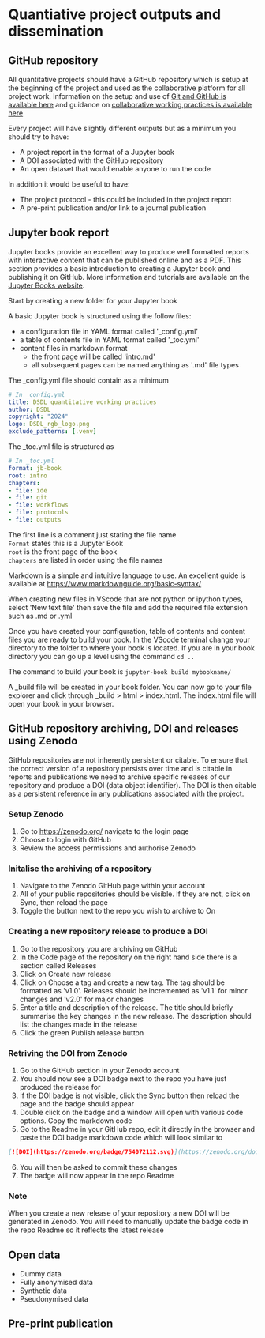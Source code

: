 # Quantiative project outputs and dissemination

## GitHub repository
All quantitative projects should have a GitHub repository which is setup at the beginning of the project and used as the collaborative platform for all project work. Information on the setup and use of [Git and GitHub is available here](../project_guidance_book/git.md) and guidance on [collaborative working practices is available here](../project_guidance_book/workflows.md)

Every project will have slightly different outputs but as a minimum you should try to have:
- A project report in the format of a Jupyter book
- A DOI associated with the GitHub repository
- An open dataset that would enable anyone to run the code

In addition it would be useful to have:
- The project protocol - this could be included in the project report
- A pre-print publication and/or link to a journal publication

## Jupyter book report

Jupyter books provide an excellent way to produce well formatted reports with interactive content that can be published online and as a PDF. This section provides a basic introduction to creating a Jupyter book and publishing it on GitHub. More information and tutorials are available on the [Jupyter Books website](https://jupyterbook.org/en/stable/intro.html "Jupyter Books documentation and tutorials").

Start by creating a new folder for your Jupyter book

A basic Jupyter book is structured using the follow files:
- a configuration file in YAML format called '_config.yml'
- a table of contents file in YAML format called '_toc.yml'
- content files in markdown format
    - the front page will be called 'intro.md'
    - all subsequent pages can be named anything as '.md' file types

The _config.yml file should contain as a minimum

```yaml
# In _config.yml
title: DSDL quantitative working practices
author: DSDL
copyright: "2024"
logo: DSDL_rgb_logo.png
exclude_patterns: [.venv]
```

The _toc.yml file is structured as

```yaml
# In _toc.yml
format: jb-book
root: intro
chapters:
- file: ide
- file: git
- file: workflows
- file: protocols
- file: outputs
```

The first line is a comment just stating the file name  
`Format` states this is a Jupyter Book  
`root` is the front page of the book  
`chapters` are listed in order using the file names

Markdown is a simple and intuitive language to use. An excellent guide is available at <https://www.markdownguide.org/basic-syntax/>

When creating new files in VScode that are not python or ipython types, select 'New text file' then save the file and add the required file extension such as .md or .yml

Once you have created your configuration, table of contents and content files you are ready to build your book. In the VScode terminal change your directory to the folder to where your book is located. If you are in your book directory you can go up a level using the command `cd ..`

The command to build your book is `jupyter-book build mybookname/`

A _build file will be created in your book folder. You can now go to your file explorer and click through _build > html > index.html. The index.html file will open your book in your browser.

## GitHub repository archiving, DOI and releases using Zenodo

GitHub repositories are not inherently persistent or citable. To ensure that the correct version of a repository persists over time and is citable in reports and publications we need to archive specific releases of our repository and produce a DOI (data object identifier). The DOI is then citable as a persistent reference in any publications associated with the project.

### Setup Zenodo

1. Go to <https://zenodo.org/> navigate to the login page
2. Choose to login with GitHub
3. Review the access permissions and authorise Zenodo

### Initalise the archiving of a repository

1. Navigate to the Zenodo GitHub page within your account
2. All of your public repositories should be visible. If they are not, click on Sync, then reload the page
3. Toggle the button next to the repo you wish to archive to On

### Creating a new repository release to produce a DOI

1. Go to the repository you are archiving on GitHub
2. In the Code page of the repository on the right hand side there is a section called Releases
3. Click on Create new release
4. Click on Choose a tag and create a new tag. The tag should be formatted as 'v1.0'. Releases should be incremented as 'v1.1' for minor changes and 'v2.0' for major changes
5. Enter a title and description of the release. The title should briefly summarise the key changes in the new release. The description should list the changes made in the release
6. Click the green Publish release button

### Retriving the DOI from Zenodo

1. Go to the GitHub section in your Zenodo account
2. You should now see a DOI badge next to the repo you have just produced the release for
3. If the DOI badge is not visible, click the Sync button then reload the page and the badge should appear
4. Double click on the badge and a window will open with various code options. Copy the markdown code
5. Go to the Readme in your GitHub repo, edit it directly in the browser and paste the DOI badge markdown code which will look similar to
```md
[![DOI](https://zenodo.org/badge/754072112.svg)](https://zenodo.org/doi/10.5281/zenodo.10629600)
```
6. You will then be asked to commit these changes
7. The badge will now appear in the repo Readme

### Note

When you create a new release of your repository a new DOI will be generated in Zenodo. You will need to manually update the badge code in the repo Readme so it reflects the latest release

## Open data

- Dummy data
- Fully anonymised data
- Synthetic data
- Pseudonymised data

## Pre-print publication